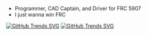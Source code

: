 - Programmer, CAD Captain, and Driver for FRC 5907
- I just wanna win FRC


[![GitHub Trends SVG](https://api.githubtrends.io/user/svg/J-Barta/langs)](https://githubtrends.io)
[![GitHub Trends SVG](https://api.githubtrends.io/user/svg/J-Barta/repos?time_range=one_year&theme=dark)](https://githubtrends.io)

